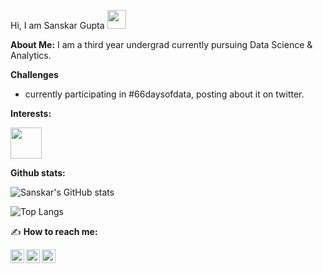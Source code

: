 Hi, I am Sanskar Gupta <img src="https://c.tenor.com/SNL9_xhZl9oAAAAj/waving-hand-joypixels.gif" width="30" height ="30"/>


**About Me:**
I am a third year undergrad currently pursuing Data Science & Analytics.


**Challenges**
  - currently participating in #66daysofdata, posting about it on twitter. 

**Interests:** 

<img src="https://media.giphy.com/media/vFKqnCdLPNOKc/giphy.gif" width="50" height="50" />  


**Github stats:**

![Sanskar's GitHub stats](https://github-readme-stats.vercel.app/api?username=sanskar-16&show_icons=true&theme=tokyonight)   

![Top Langs](https://github-readme-stats.vercel.app/api/top-langs/?username=sanskar-16&layout=compact&theme=tokyonight)     


✍️ **How to reach me:** 

<a href="https://www.linkedin.com/in/sanskargupta/">
  <img align="left" alt="Sanskar's LinkedIN" width="22px" src="https://raw.githubusercontent.com/peterthehan/peterthehan/master/assets/linkedin.svg" />
</a>  
<a href="https://twitter.com/sanskar1531">
  <img align="left" alt="Sanskar Gupta | Twitter" width="22px" src="https://raw.githubusercontent.com/peterthehan/peterthehan/master/assets/twitter.svg" />
</a>  

<a href="https://open.spotify.com/user/ipp3tj23xldk1z2y276wmz0p2?si=f3c117eb2335456f&nd=1">
  <img align="left" alt="Sanskar's Spotify" width="22px" src="https://raw.githubusercontent.com/peterthehan/peterthehan/master/assets/spotify.svg" />
</a>   
<!---
Sanskar-16/Sanskar-16 is a ✨ special ✨ repository because its `README.md` (this file) appears on your GitHub profile.
You can click the Preview link to take a look at your changes.
--->


